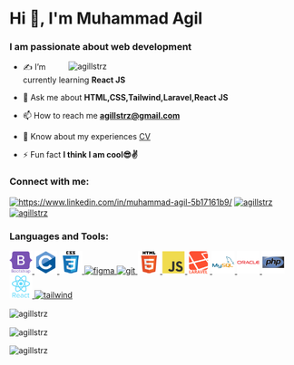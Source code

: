 
<h1 align="left">Hi 👋, I'm Muhammad Agil</h1>
<h3 align="left">I am passionate about web development</h3>
<img align="right" alt="agillstrz" width="400" src="https://i.pinimg.com/originals/3d/d0/60/3dd0600d4d5193b2f7226b3d4b139aed.gif">  
  
  
- ✍️ I’m currently learning **React JS**
  
- 💬 Ask me about **HTML,CSS,Tailwind,Laravel,React JS**
  
- 📫 How to reach me **agillstrz@gmail.com**
  
- 📄 Know about my experiences [CV](https://drive.google.com/u/0/uc?id=1byjp4QKLOQ1wVdtZ8KzPk6xYMpMxrndo&export=download)
  
- ⚡ Fun fact **I think I am cool😎✌️**

<h3 align="left">Connect with me:</h3>
<p align="left">
<a href="https://www.linkedin.com/in/muhammad-agil-5b17161b9/" target="blank"><img align="center" src="https://raw.githubusercontent.com/rahuldkjain/github-profile-readme-generator/master/src/images/icons/Social/linked-in-alt.svg" alt="https://www.linkedin.com/in/muhammad-agil-5b17161b9/" height="30" width="40" /></a>
<a href="https://instagram.com/agillstrz" target="blank"><img align="center" src="https://raw.githubusercontent.com/rahuldkjain/github-profile-readme-generator/master/src/images/icons/Social/instagram.svg" alt="agillstrz" height="30" width="40" /></a>
<a href="https://www.hackerrank.com/agillstrz" target="blank"><img align="center" src="https://raw.githubusercontent.com/rahuldkjain/github-profile-readme-generator/master/src/images/icons/Social/hackerrank.svg" alt="agillstrz" height="30" width="40" /></a>
</p>

<h3 align="left">Languages and Tools:</h3>
<p align="left"><a href="https://getbootstrap.com" target="_blank" rel="noreferrer"> <img src="https://raw.githubusercontent.com/devicons/devicon/master/icons/bootstrap/bootstrap-plain-wordmark.svg" alt="bootstrap" width="40" height="40"/> </a> <a href="https://www.cprogramming.com/" target="_blank" rel="noreferrer"> <img src="https://raw.githubusercontent.com/devicons/devicon/master/icons/c/c-original.svg" alt="c" width="40" height="40"/> </a> <a href="https://www.w3schools.com/css/" target="_blank" rel="noreferrer"> <img src="https://raw.githubusercontent.com/devicons/devicon/master/icons/css3/css3-original-wordmark.svg" alt="css3" width="40" height="40"/> </a> <a href="https://www.figma.com/" target="_blank" rel="noreferrer"> <img src="https://www.vectorlogo.zone/logos/figma/figma-icon.svg" alt="figma" width="40" height="40"/> </a> <a href="https://git-scm.com/" target="_blank" rel="noreferrer"> <img src="https://www.vectorlogo.zone/logos/git-scm/git-scm-icon.svg" alt="git" width="40" height="40"/> </a> <a href="https://www.w3.org/html/" target="_blank" rel="noreferrer"> <img src="https://raw.githubusercontent.com/devicons/devicon/master/icons/html5/html5-original-wordmark.svg" alt="html5" width="40" height="40"/> </a> <a href="https://developer.mozilla.org/en-US/docs/Web/JavaScript" target="_blank" rel="noreferrer"> <img src="https://raw.githubusercontent.com/devicons/devicon/master/icons/javascript/javascript-original.svg" alt="javascript" width="40" height="40"/> </a> <a href="https://laravel.com/" target="_blank" rel="noreferrer"> <img src="https://raw.githubusercontent.com/devicons/devicon/master/icons/laravel/laravel-plain-wordmark.svg" alt="laravel" width="40" height="40"/> </a> <a href="https://www.mysql.com/" target="_blank" rel="noreferrer"> <img src="https://raw.githubusercontent.com/devicons/devicon/master/icons/mysql/mysql-original-wordmark.svg" alt="mysql" width="40" height="40"/> </a> <a href="https://www.oracle.com/" target="_blank" rel="noreferrer"> <img src="https://raw.githubusercontent.com/devicons/devicon/master/icons/oracle/oracle-original.svg" alt="oracle" width="40" height="40"/> </a> <a href="https://www.php.net" target="_blank" rel="noreferrer"> <img src="https://raw.githubusercontent.com/devicons/devicon/master/icons/php/php-original.svg" alt="php" width="40" height="40"/> </a> <a href="https://reactjs.org/" target="_blank" rel="noreferrer"> <img src="https://raw.githubusercontent.com/devicons/devicon/master/icons/react/react-original-wordmark.svg" alt="react" width="40" height="40"/> </a> <a href="https://tailwindcss.com/" target="_blank" rel="noreferrer"> <img src="https://www.vectorlogo.zone/logos/tailwindcss/tailwindcss-icon.svg" alt="tailwind" width="40" height="40"/> </a> </p>

<p><img align="center" src="https://github-readme-stats.vercel.app/api/top-langs?username=agillstrz&show_icons=true&locale=en&layout=compact" alt="agillstrz" /></p>

<p><img align="center" src="https://github-readme-stats.vercel.app/api?username=agillstrz&show_icons=true&locale=en" alt="agillstrz"/></p>

<p><img align="center" src="https://github-readme-streak-stats.herokuapp.com/?user=agillstrz&" alt="agillstrz" /></p>
